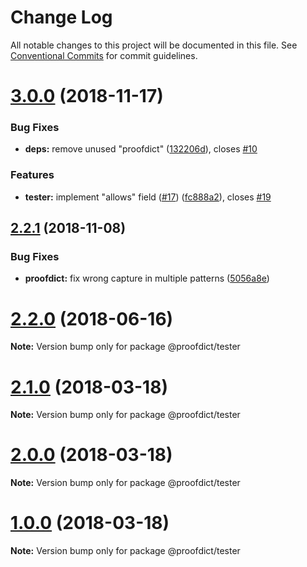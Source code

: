 # Change Log

All notable changes to this project will be documented in this file.
See [Conventional Commits](https://conventionalcommits.org) for commit guidelines.

# [3.0.0](https://github.com/proofdict/proofdict-tester/compare/v2.2.1...v3.0.0) (2018-11-17)


### Bug Fixes

* **deps:** remove unused "proofdict" ([132206d](https://github.com/proofdict/proofdict-tester/commit/132206d)), closes [#10](https://github.com/proofdict/proofdict-tester/issues/10)


### Features

* **tester:** implement "allows" field ([#17](https://github.com/proofdict/proofdict-tester/issues/17)) ([fc888a2](https://github.com/proofdict/proofdict-tester/commit/fc888a2)), closes [#19](https://github.com/proofdict/proofdict-tester/issues/19)





## [2.2.1](https://github.com/proofdict/proofdict-tester/compare/v2.2.0...v2.2.1) (2018-11-08)


### Bug Fixes

* **proofdict:** fix wrong capture in multiple patterns ([5056a8e](https://github.com/proofdict/proofdict-tester/commit/5056a8e))





<a name="2.2.0"></a>
# [2.2.0](https://github.com/proofdict/proofdict-tester/compare/v2.1.1...v2.2.0) (2018-06-16)




**Note:** Version bump only for package @proofdict/tester

<a name="2.1.0"></a>
# [2.1.0](https://github.com/proofdict/proofdict-tester/compare/v2.0.1...v2.1.0) (2018-03-18)




**Note:** Version bump only for package @proofdict/tester

<a name="2.0.0"></a>
# [2.0.0](https://github.com/proofdict/proofdict-tester/compare/v1.0.0...v2.0.0) (2018-03-18)




**Note:** Version bump only for package @proofdict/tester

<a name="1.0.0"></a>
# [1.0.0](https://github.com/proofdict/proofdict-tester/compare/1.2.1...1.0.0) (2018-03-18)




**Note:** Version bump only for package @proofdict/tester
